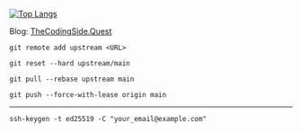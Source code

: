 [![Top Langs](https://github-readme-stats.vercel.app/api/top-langs/?username=CheeseCake87&layout=compact&theme=dark)](https://github.com/anuraghazra/github-readme-stats)

Blog:
[TheCodingSide.Quest](https://thecodingside.quest)

`git remote add upstream <URL>`

`git reset --hard upstream/main`

`git pull --rebase upstream main`

`git push --force-with-lease origin main`

---

`ssh-keygen -t ed25519 -C "your_email@example.com"`
